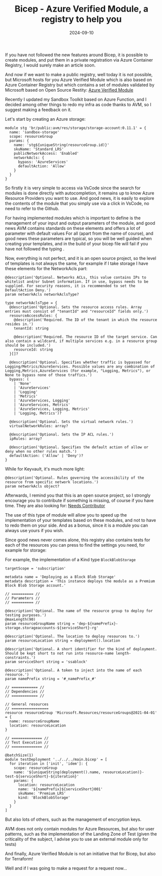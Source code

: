﻿---
layout: post
title: Bicep - Azure Verified Module, a registry to help you
date: 2024-09-10
categories: [ "Azure", "Bicep" ]
comments_id: 43 
---

If you have not followed the new features around Bicep, it is possible to create modules, and put them in a private registration via Azure Container Registry, I would surely make an article soon.

And now if we want to make a public registry, well today it is not possible, but Microsoft hosts for you Azure Verified Module which is also based on Azure Container Registry but which contains a set of modules validated by Microsoft based on Open Source Restity: [Azure Verified Module](https://github.com/Azure/bicep-registry-modules)

Recently I updated my Sandbox Toolkit based on Azure Function, and I decided among other things to redo my infra as code thanks to AVM, so I suggest making a feedback on it.

Let's start by creating an Azure storage:

```bicep
module stg 'br/public:avm/res/storage/storage-account:0.11.1' = {
  name: 'sandbox-storage'
  scope: resourceGroup
  params: {
    name: 'stg${uniqueString(resourceGroup.id)}'
    skuName: 'Standard_LRS'
    publicNetworkAccess: 'Enabled'
    networkAcls: {
      bypass: 'AzureServices'
      defaultAction: 'Allow'
    }
  }
}
```

So firstly it is very simple to access via VsCode since the search for modules is done directly with autocompletion, it remains up to know Azure Resource Providers you want to use.
And good news, it is easily to explore the contents of the module that you simply use via a click in VsCode, no need to refer to the Github.

For having implemented modules which is important to define is the management of your input and output parameters of the module, and good news AVM contains standards on these elements and offers a lot of parameter with default values For all (apart from the name of course), and good news these parameters are typical, so you will be well guided when creating your templates, and in the build of your bicep file will fail if you have not followed the typing .

Now, everything is not perfect, and it is an open source project, so the level of templates is not always the same, for example if I take storage I have these elements for the NetworkAcls part:

```bicep
@description('Optional. Networks ACLs, this value contains IPs to whitelist and/or Subnet information. If in use, bypass needs to be supplied. For security reasons, it is recommended to set the DefaultAction Deny.')
param networkAcls networkAclsType?

type networkAclsType = {
  @description('Optional. Sets the resource access rules. Array entries must consist of "tenantId" and "resourceId" fields only.')
  resourceAccessRules: {
    @description('Required. The ID of the tenant in which the resource resides in.')
    tenantId: string

    @description('Required. The resource ID of the target service. Can also contain a wildcard, if multiple services e.g. in a resource group should be included.')
    resourceId: string
  }[]?

  @description('Optional. Specifies whether traffic is bypassed for Logging/Metrics/AzureServices. Possible values are any combination of Logging,Metrics,AzureServices (For example, "Logging, Metrics"), or None to bypass none of those traffics.')
  bypass: (
    | 'None'
    | 'AzureServices'
    | 'Logging'
    | 'Metrics'
    | 'AzureServices, Logging'
    | 'AzureServices, Metrics'
    | 'AzureServices, Logging, Metrics'
    | 'Logging, Metrics')?

  @description('Optional. Sets the virtual network rules.')
  virtualNetworkRules: array?

  @description('Optional. Sets the IP ACL rules.')
  ipRules: array?

  @description('Optional. Specifies the default action of allow or deny when no other rules match.')
  defaultAction: ('Allow' | 'Deny')?
}
```

While for Keyvault, it's much more light:

```bicep
@description('Optional. Rules governing the accessibility of the resource from specific network locations.')
param networkAcls object?
```

Afterwards, I remind you that this is an open source project, so I strongly encourage you to contribute if something is missing, of course if you have time. They are also looking for: [Needs Contributor](https://github.com/Azure/Azure-Verified-Modules/issues?q=is:issue+label:%22Needs:+Module+Contributor+:mega:%22+)

The use of this type of module will allow you to speed up the implementation of your templates based on these modules, and not to have to redo them on your side.
And as a bonus, since it is a module you can always use yours if you wish.

Since good news never comes alone, this registry also contains tests for each of the resources you can press to find the settings you need, for example for storage:

For example, the implementation of a Kind type `BlockBlobStorage`

```bicep
targetScope = 'subscription'

metadata name = 'Deploying as a Block Blob Storage'
metadata description = 'This instance deploys the module as a Premium Block Blob Storage account.'

// ========== //
// Parameters //
// ========== //

@description('Optional. The name of the resource group to deploy for testing purposes.')
@maxLength(90)
param resourceGroupName string = 'dep-${namePrefix}-storage.storageaccounts-${serviceShort}-rg'

@description('Optional. The location to deploy resources to.')
param resourceLocation string = deployment().location

@description('Optional. A short identifier for the kind of deployment. Should be kept short to not run into resource-name length-constraints.')
param serviceShort string = 'ssablock'

@description('Optional. A token to inject into the name of each resource.')
param namePrefix string = '#_namePrefix_#'

// ============ //
// Dependencies //
// ============ //

// General resources
// =================
resource resourceGroup 'Microsoft.Resources/resourceGroups@2021-04-01' = {
  name: resourceGroupName
  location: resourceLocation
}

// ============== //
// Test Execution //
// ============== //

@batchSize(1)
module testDeployment '../../../main.bicep' = [
  for iteration in ['init', 'idem']: {
    scope: resourceGroup
    name: '${uniqueString(deployment().name, resourceLocation)}-test-${serviceShort}-${iteration}'
    params: {
      location: resourceLocation
      name: '${namePrefix}${serviceShort}001'
      skuName: 'Premium_LRS'
      kind: 'BlockBlobStorage'
    }
  }
]
```

But also lots of others, such as the management of encryption keys.

AVM does not only contain modules for Azure Resources, but also for user patterns, such as the implementation of the Landing Zone of Test (given the criticality of the subject, I advise you to use an external module only for tests)

And finally, Azure Verified Module is not an initiative that for Bicep, but also for Terraform!

Well and if I was going to make a request for a request now...
